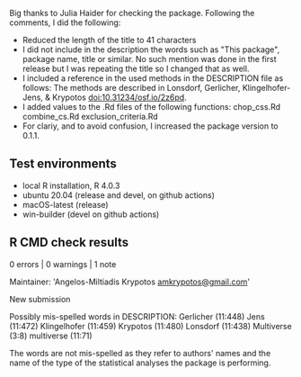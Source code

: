 Big thanks to Julia Haider for checking the package. Following the comments, I did the following:

* Reduced the length of the title to 41 characters
* I did not include in the description the words such as "This package", package name, title or similar. No such mention was done in the first release but I was repeating the title so I changed that as well.
* I included a reference in the used methods in the DESCRIPTION file as follows: The methods are described in Lonsdorf, Gerlicher, Klingelhofer-Jens, & Krypotos <doi:10.31234/osf.io/2z6pd>.
* I added values to the .Rd files of the following functions: 
      chop_css.Rd
      combine_cs.Rd
      exclusion_criteria.Rd
* For clariy, and to avoid confusion, I increased the package version to 0.1.1.
## Test environments
* local R installation, R 4.0.3
* ubuntu 20.04 (release and devel, on github actions)
* macOS-latest (release)
* win-builder (devel on github actions)

## R CMD check results

0 errors | 0 warnings | 1 note

Maintainer: 'Angelos-Miltiadis Krypotos <amkrypotos@gmail.com>'

New submission

Possibly mis-spelled words in DESCRIPTION:
  Gerlicher (11:448)
  Jens (11:472)
  Klingelhofer (11:459)
  Krypotos (11:480)
  Lonsdorf (11:438)
  Multiverse (3:8)
  multiverse (11:71)
  
The words are not mis-spelled as they refer to authors' names and the name of the type of the statistical analyses the package is performing.  
  
